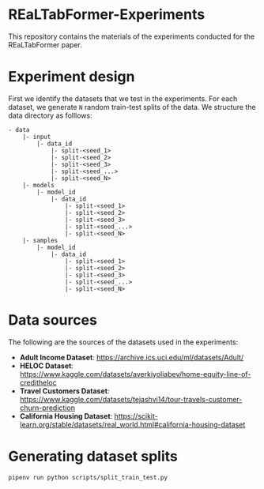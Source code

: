 # REaLTabFormer-Experiments
This repository contains the materials of the experiments conducted for the REaLTabFormer paper.


# Experiment design

First we identify the datasets that we test in the experiments. For each dataset, we generate `N` random train-test splits of the data. We structure the data directory as folllows:

```
- data
    |- input
        |- data_id
            |- split-<seed_1>
            |- split-<seed_2>
            |- split-<seed_3>
            |- split-<seed_...>
            |- split-<seed_N>
    |- models
        |- model_id
            |- data_id
                |- split-<seed_1>
                |- split-<seed_2>
                |- split-<seed_3>
                |- split-<seed_...>
                |- split-<seed_N>
    |- samples
        |- model_id
            |- data_id
                |- split-<seed_1>
                |- split-<seed_2>
                |- split-<seed_3>
                |- split-<seed_...>
                |- split-<seed_N>
```

# Data sources

The following are the sources of the datasets used in the experiments:

- **Adult Income Dataset**: https://archive.ics.uci.edu/ml/datasets/Adult/
- **HELOC Dataset**: https://www.kaggle.com/datasets/averkiyoliabev/home-equity-line-of-creditheloc
- **Travel Customers Dataset**: https://www.kaggle.com/datasets/tejashvi14/tour-travels-customer-churn-prediction
- **California Housing Dataset**: https://scikit-learn.org/stable/datasets/real_world.html#california-housing-dataset


# Generating dataset splits

```
pipenv run python scripts/split_train_test.py
```
